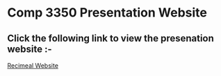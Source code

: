 # Comp 3350 Presentation Website

## Click the following link to view the presenation website :-
[Recimeal Website](https://cs-sahil.github.io/)

